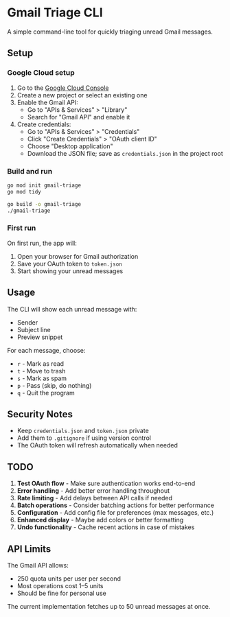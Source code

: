 # Gmail Triage CLI

A simple command-line tool for quickly triaging unread Gmail messages.

## Setup

### Google Cloud setup

1. Go to the [Google Cloud Console](https://console.cloud.google.com/)
2. Create a new project or select an existing one
3. Enable the Gmail API:
   - Go to "APIs & Services" > "Library"
   - Search for "Gmail API" and enable it
4. Create credentials:
   - Go to "APIs & Services" > "Credentials"
   - Click "Create Credentials" > "OAuth client ID"
   - Choose "Desktop application"
   - Download the JSON file; save as `credentials.json` in the project root

### Build and run

```sh
go mod init gmail-triage
go mod tidy

go build -o gmail-triage
./gmail-triage
```

### First run

On first run, the app will:

1. Open your browser for Gmail authorization
2. Save your OAuth token to `token.json`
3. Start showing your unread messages

## Usage

The CLI will show each unread message with:

- Sender
- Subject line
- Preview snippet

For each message, choose:

- `r` - Mark as read
- `t` - Move to trash
- `s` - Mark as spam
- `p` - Pass (skip, do nothing)
- `q` - Quit the program

## Security Notes

- Keep `credentials.json` and `token.json` private
- Add them to `.gitignore` if using version control
- The OAuth token will refresh automatically when needed

## TODO

1. **Test OAuth flow** - Make sure authentication works end-to-end
2. **Error handling** - Add better error handling throughout
3. **Rate limiting** - Add delays between API calls if needed
4. **Batch operations** - Consider batching actions for better performance
5. **Configuration** - Add config file for preferences (max messages, etc.)
6. **Enhanced display** - Maybe add colors or better formatting
7. **Undo functionality** - Cache recent actions in case of mistakes

## API Limits

The Gmail API allows:

- 250 quota units per user per second
- Most operations cost 1–5 units
- Should be fine for personal use

The current implementation fetches up to 50 unread messages at once.
